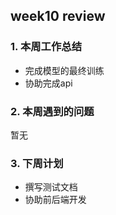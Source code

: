 ## week10 review

### 1. 本周工作总结
- 完成模型的最终训练
- 协助完成api
### 2. 本周遇到的问题
暂无
### 3. 下周计划
- 撰写测试文档
- 协助前后端开发